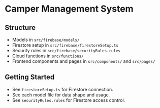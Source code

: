 # Camper Management System

## Structure

- Models in `src/firebase/models/`
- Firestore setup in `src/firebase/firestoreSetup.ts`
- Security rules in `src/firebase/securityRules.rules`
- Cloud functions in `src/functions/`
- Frontend components and pages in `src/components/` and `src/pages/`

## Getting Started

- See `firestoreSetup.ts` for Firestore connection.
- See each model file for data shape and usage.
- See `securityRules.rules` for Firestore access control.
